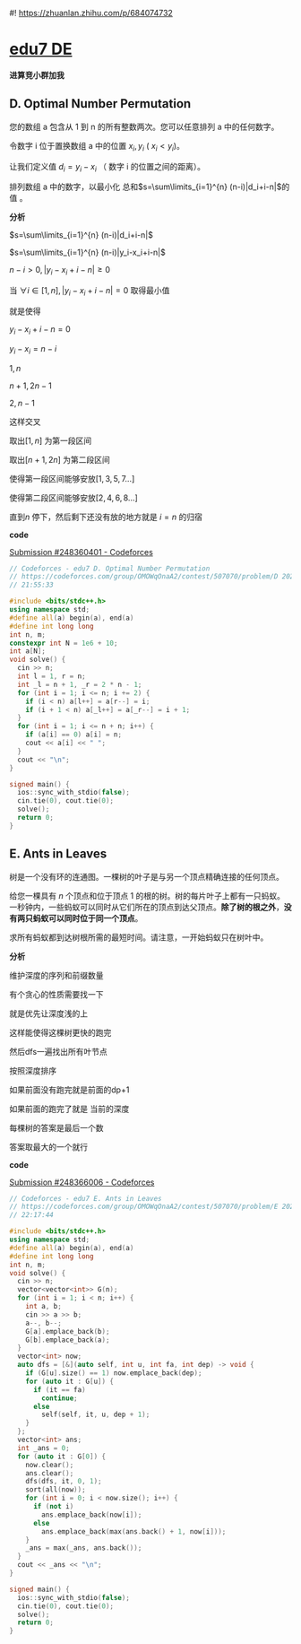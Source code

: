 #! https://zhuanlan.zhihu.com/p/684074732
# [edu7 DE](https://codeforces.com/group/OMOWqOnaA2/contest/507070)

**进算竞小群加我**

## D. Optimal Number Permutation

您的数组 a 包含从 1 到 n 的所有整数两次。您可以任意排列 a 中的任何数字。

令数字 i 位于置换数组 a 中的位置 $x_i, y_i$ ( $x_i < y_i$)。

让我们定义值 $d_i = y_i - x_i$  （ 数字 i 的位置之间的距离）。

排列数组 a 中的数字，以最小化 总和$s=\sum\limits_{i=1}^{n} (n-i)|d_i+i-n|$的值 。

**分析**

$s=\sum\limits_{i=1}^{n} (n-i)|d_i+i-n|$

$s=\sum\limits_{i=1}^{n} (n-i)|y_i-x_i+i-n|$

$n-i> 0 ,  |y_i-x_i+i-n|\ge 0$

当 $\forall i\in [1,n] ,|y_i-x_i+i-n| =  0$ 取得最小值

就是使得

$y_i-x_i+i-n=0$

$y_i-x_i=n-i$

$1,n$

$n+1,2n-1$

$2,n-1$

这样交叉

取出$[1,n]$ 为第一段区间

取出$[n+1,2n]$ 为第二段区间

使得第一段区间能够安放$[1,3,5,7\dots]$

使得第二段区间能够安放$[2,4,6,8\dots]$

直到$n$ 停下，然后剩下还没有放的地方就是 $i=n$ 的归宿

**code**

[Submission #248360401 - Codeforces](https://codeforces.com/group/OMOWqOnaA2/contest/507070/submission/248360401)

```C++
// Codeforces - edu7 D. Optimal Number Permutation
// https://codeforces.com/group/OMOWqOnaA2/contest/507070/problem/D 2024-02-26
// 21:55:33

#include <bits/stdc++.h>
using namespace std;
#define all(a) begin(a), end(a)
#define int long long
int n, m;
constexpr int N = 1e6 + 10;
int a[N];
void solve() {
  cin >> n;
  int l = 1, r = n;
  int _l = n + 1, _r = 2 * n - 1;
  for (int i = 1; i <= n; i += 2) {
    if (i < n) a[l++] = a[r--] = i;
    if (i + 1 < n) a[_l++] = a[_r--] = i + 1;
  }
  for (int i = 1; i <= n + n; i++) {
    if (a[i] == 0) a[i] = n;
    cout << a[i] << " ";
  }
  cout << "\n";
}

signed main() {
  ios::sync_with_stdio(false);
  cin.tie(0), cout.tie(0);
  solve();
  return 0;
}
```



## E. Ants in Leaves

树是一个没有环的连通图。一棵树的叶子是与另一个顶点精确连接的任何顶点。

给您一棵具有 $n$ 个顶点和位于顶点 1 的根的树。树的每片叶子上都有一只蚂蚁。一秒钟内，一些蚂蚁可以同时从它们所在的顶点到达父顶点。**除了树的根之外**，**没有两只蚂蚁可以同时位于同一个顶点**。

求所有蚂蚁都到达树根所需的最短时间。请注意，一开始蚂蚁只在树叶中。

**分析**

维护深度的序列和前缀数量

有个贪心的性质需要找一下

就是优先让深度浅的上

这样能使得这棵树更快的跑完

然后dfs一遍找出所有叶节点

按照深度排序

如果前面没有跑完就是前面的dp+1

如果前面的跑完了就是 当前的深度

每棵树的答案是最后一个数

答案取最大的一个就行

**code**

[Submission #248366006 - Codeforces](https://codeforces.com/group/OMOWqOnaA2/contest/507070/submission/248366006)

```C++
// Codeforces - edu7 E. Ants in Leaves
// https://codeforces.com/group/OMOWqOnaA2/contest/507070/problem/E 2024-02-26
// 22:17:44

#include <bits/stdc++.h>
using namespace std;
#define all(a) begin(a), end(a)
#define int long long
int n, m;
void solve() {
  cin >> n;
  vector<vector<int>> G(n);
  for (int i = 1; i < n; i++) {
    int a, b;
    cin >> a >> b;
    a--, b--;
    G[a].emplace_back(b);
    G[b].emplace_back(a);
  }
  vector<int> now;
  auto dfs = [&](auto self, int u, int fa, int dep) -> void {
    if (G[u].size() == 1) now.emplace_back(dep);
    for (auto it : G[u]) {
      if (it == fa)
        continue;
      else
        self(self, it, u, dep + 1);
    }
  };
  vector<int> ans;
  int _ans = 0;
  for (auto it : G[0]) {
    now.clear();
    ans.clear();
    dfs(dfs, it, 0, 1);
    sort(all(now));
    for (int i = 0; i < now.size(); i++) {
      if (not i)
        ans.emplace_back(now[i]);
      else
        ans.emplace_back(max(ans.back() + 1, now[i]));
    }
    _ans = max(_ans, ans.back());
  }
  cout << _ans << "\n";
}

signed main() {
  ios::sync_with_stdio(false);
  cin.tie(0), cout.tie(0);
  solve();
  return 0;
}
```


